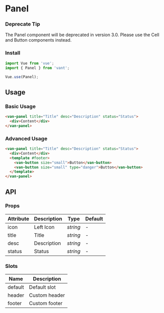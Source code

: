 # Panel

### Deprecate Tip

The Panel component will be deprecated in version 3.0. Please use the Cell and Button components instead.

### Install

```js
import Vue from 'vue';
import { Panel } from 'vant';

Vue.use(Panel);
```

## Usage

### Basic Usage

```html
<van-panel title="Title" desc="Description" status="Status">
  <div>Content</div>
</van-panel>
```

### Advanced Usage

```html
<van-panel title="Title" desc="Description" status="Status">
  <div>Content</div>
  <template #footer>
    <van-button size="small">Button</van-button>
    <van-button size="small" type="danger">Button</van-button>
  </template>
</van-panel>
```

## API

### Props

| Attribute | Description | Type     | Default |
| --------- | ----------- | -------- | ------- |
| icon      | Left Icon   | _string_ | -       |
| title     | Title       | _string_ | -       |
| desc      | Description | _string_ | -       |
| status    | Status      | _string_ | -       |

### Slots

| Name    | Description   |
| ------- | ------------- |
| default | Default slot  |
| header  | Custom header |
| footer  | Custom footer |
